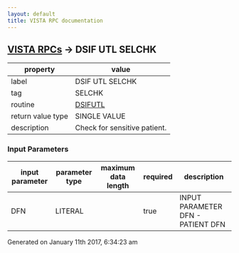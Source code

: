 ```yaml
---
layout: default
title: VISTA RPC documentation
---
```




## [VISTA RPCs](TableOfContent.md) &#8594; DSIF UTL SELCHK 

 property | value 
--- | --- 
 label | DSIF UTL SELCHK
 tag | SELCHK
 routine | [DSIFUTL](http://code.osehra.org/dox/Routine_DSIFUTL_source.html)
 return value type | SINGLE VALUE
 description | Check for sensitive patient.

### Input Parameters

| input parameter | parameter type | maximum data length | required | description | 
| --- | --- | --- | --- | --- | 
| DFN | LITERAL |  | true | INPUT PARAMETER   DFN - PATIENT DFN | 




Generated on January 11th 2017, 6:34:23 am